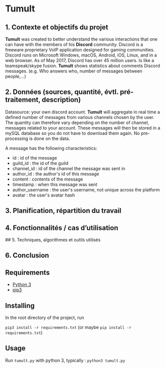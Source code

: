# Tumult

## 1. Contexte et objectifs du projet
**Tumult** was created to better understand the various interactions that one can have with the members of his **Discord** community. Discord is a freeware proprietary VoIP application designed for gaming communities. Discord runs on Microsoft Windows, macOS, Android, iOS, Linux, and in a web browser. As of May 2017, Discord has over 45 million users. Is like a teamspeak/skype fusion. **Tumult** shows statistics about comments Discord messages. (e.g. Who answers who, number of messages between people,...)

## 2. Données (sources, quantité, évtl. pré-traitement, description)
Datasource: your own discord account. **Tumult** will aggregate in real time a defined number of messages from various channels chosen by the user. The quantity can therefore vary depending on the number of channel, messages related to your account. These messages will then be stored in a mySQL database so you do not have to download them again. No pre-processing is done on the data.

A message has the following characteristics:
* id : id of the message
* guild_id : the id of the guild
* channel_id : id of the channel the message was sent in
* author_id : the author's id of this message 
* content : contents of the message
* timestamp : when this message was sent
* author_username : the user's username, not unique across the platform
* avatar : the user's avatar hash

## 3. Planification, répartition du travail

## 4. Fonctionnalités / cas d’utilisation

## 5. Techniques, algorithmes et outils utilisés

## 6. Conclusion




## Requirements

- [Python 3](https://www.python.org/)
- [pip3](https://pip.pypa.io/en/stable/installing/)

## Installing

In the root directory of the project, run

``pip3 install -r requirements.txt`` (or maybe ``pip install -r requirements.txt``)

## Usage

Run `tumult.py` with python 3, typically : `python3 tumult.py`
